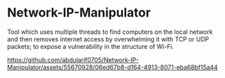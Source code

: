 # Network-IP-Manipulator
Tool which uses multiple threads to find computers on the local network and then removes internet access by overwhelming it with TCP or UDP packets; to expose a vulnerability in the structure of Wi-Fi.


https://github.com/abdularif0705/Network-IP-Manipulator/assets/55670928/06ed67b8-d164-4913-8071-eba68bf15a44

